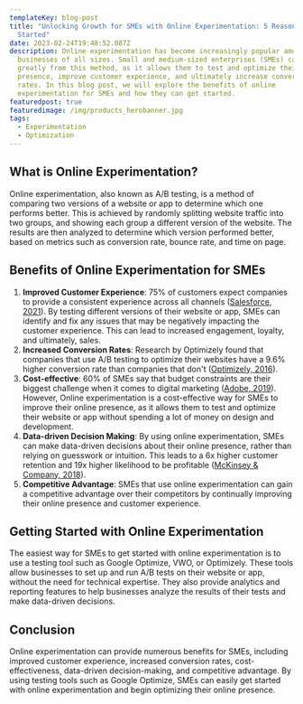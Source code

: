 ```yaml
---
templateKey: blog-post
title: "Unlocking Growth for SMEs with Online Experimentation: 5 Reasons to Get
  Started"
date: 2023-02-24T19:48:52.087Z
description: Online experimentation has become increasingly popular among
  businesses of all sizes. Small and medium-sized enterprises (SMEs) can benefit
  greatly from this method, as it allows them to test and optimize their online
  presence, improve customer experience, and ultimately increase conversion
  rates. In this blog post, we will explore the benefits of online
  experimentation for SMEs and how they can get started.
featuredpost: true
featuredimage: /img/products_herobanner.jpg
tags:
  - Experimentation
  - Optimization
---
```

<!--StartFragment-->

## What is Online Experimentation?

Online experimentation, also known as A/B testing, is a method of comparing two versions of a website or app to determine which one performs better. This is achieved by randomly splitting website traffic into two groups, and showing each group a different version of the website. The results are then analyzed to determine which version performed better, based on metrics such as conversion rate, bounce rate, and time on page.

## Benefits of Online Experimentation for SMEs

1. **Improved Customer Experience**: 75% of customers expect companies to provide a consistent experience across all channels ([Salesforce, 2021](https://www.salesforce.com/research/customer-expectations/)). By testing different versions of their website or app, SMEs can identify and fix any issues that may be negatively impacting the customer experience. This can lead to increased engagement, loyalty, and ultimately, sales.
2. **Increased Conversion Rates**: Research by Optimizely found that companies that use A/B testing to optimize their websites have a 9.6% higher conversion rate than companies that don't ([Optimizely, 2016](https://www.optimizely.com/resources/business-case-for-ab-testing/)).
3. **Cost-effective**: 60% of SMEs say that budget constraints are their biggest challenge when it comes to digital marketing ([Adobe, 2019](https://www.adobe.com/content/dam/www/us/en/offer/business/small-business-solutions/pdfs/Adobe-Report_SMB-Digital-Trends_FINAL.pdf)). However, Online experimentation is a cost-effective way for SMEs to improve their online presence, as it allows them to test and optimize their website or app without spending a lot of money on design and development.
4. **Data-driven Decision Making**: By using online experimentation, SMEs can make data-driven decisions about their online presence, rather than relying on guesswork or intuition. This leads to a 6x higher customer retention and 19x higher likelihood to be profitable ([McKinsey & Company, 2018](https://www.mckinsey.com/business-functions/mckinsey-analytics/our-insights/the-value-of-big-data-is-it-time-to-ramp-up-your-analytics-quotient)).
5. **Competitive Advantage**: SMEs that use online experimentation can gain a competitive advantage over their competitors by continually improving their online presence and customer experience.

## Getting Started with Online Experimentation

The easiest way for SMEs to get started with online experimentation is to use a testing tool such as Google Optimize, VWO, or Optimizely. These tools allow businesses to set up and run A/B tests on their website or app, without the need for technical expertise. They also provide analytics and reporting features to help businesses analyze the results of their tests and make data-driven decisions.

## **Conclusion**

Online experimentation can provide numerous benefits for SMEs, including improved customer experience, increased conversion rates, cost-effectiveness, data-driven decision-making, and competitive advantage. By using testing tools such as Google Optimize, SMEs can easily get started with online experimentation and begin optimizing their online presence.

<!--EndFragment-->